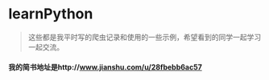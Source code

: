 # learnPython
> 这些都是我平时写的爬虫记录和使用的一些示例，希望看到的同学一起学习一起交流。
#### 我的简书地址是http://www.jianshu.com/u/28fbebb6ac57
